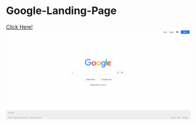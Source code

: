 # Google-Landing-Page

[Click Here!](https://emreozturanli.github.io/Google-Landing-Page/)
![gif](https://github.com/emreozturanli/Google-Landing-Page/blob/master/google.gif)

